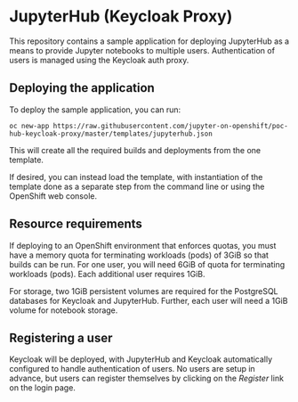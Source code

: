 JupyterHub (Keycloak Proxy)
===========================

This repository contains a sample application for deploying JupyterHub as a means to provide Jupyter notebooks to multiple users. Authentication of users is managed using the Keycloak auth proxy.

Deploying the application
-------------------------

To deploy the sample application, you can run:

```
oc new-app https://raw.githubusercontent.com/jupyter-on-openshift/poc-hub-keycloak-proxy/master/templates/jupyterhub.json
```

This will create all the required builds and deployments from the one template.

If desired, you can instead load the template, with instantiation of the template done as a separate step from the command line or using the OpenShift web console.

Resource requirements
---------------------

If deploying to an OpenShift environment that enforces quotas, you must have a memory quota for terminating workloads (pods) of 3GiB so that builds can be run. For one user, you will need 6GiB of quota for terminating workloads (pods). Each additional user requires 1GiB.

For storage, two 1GiB persistent volumes are required for the PostgreSQL databases for Keycloak and JupyterHub. Further, each user will need a 1GiB volume for notebook storage.

Registering a user
------------------

Keycloak will be deployed, with JupyterHub and Keycloak automatically configured to handle authentication of users. No users are setup in advance, but users can register themselves by clicking on the _Register_ link on the login page.
